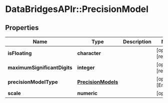 # DataBridgesAPIr::PrecisionModel


## Properties
Name | Type | Description | Notes
------------ | ------------- | ------------- | -------------
**isFloating** | **character** |  | [optional] [readonly] 
**maximumSignificantDigits** | **integer** |  | [optional] [readonly] 
**precisionModelType** | [**PrecisionModels**](PrecisionModels.md) |  | [optional] [Enum: ] 
**scale** | **numeric** |  | [optional] 


